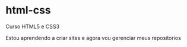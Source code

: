 # html-css
 Curso HTML5 e CSS3

 Estou aprendendo a criar sites e agora vou gerenciar meus repositorios
